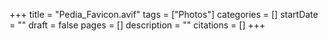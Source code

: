 +++
title = "Pedia_Favicon.avif"
tags = ["Photos"]
categories = []
startDate = ""
draft = false
pages = []
description = ""
citations = []
+++
